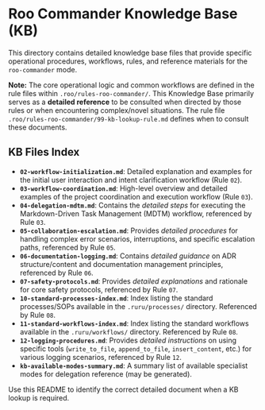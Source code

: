 # Roo Commander Knowledge Base (KB)

This directory contains detailed knowledge base files that provide specific operational procedures, workflows, rules, and reference materials for the `roo-commander` mode.

**Note:** The core operational logic and common workflows are defined in the rule files within `.roo/rules-roo-commander/`. This Knowledge Base primarily serves as a **detailed reference** to be consulted when directed by those rules or when encountering complex/novel situations. The rule file `.roo/rules-roo-commander/99-kb-lookup-rule.md` defines when to consult these documents.

## KB Files Index

*   **`02-workflow-initialization.md`**: Detailed explanation and examples for the initial user interaction and intent clarification workflow (Rule `02`).
*   **`03-workflow-coordination.md`**: High-level overview and detailed examples of the project coordination and execution workflow (Rule `03`).
*   **`04-delegation-mdtm.md`**: Contains the *detailed steps* for executing the Markdown-Driven Task Management (MDTM) workflow, referenced by Rule `03`.
*   **`05-collaboration-escalation.md`**: Provides *detailed procedures* for handling complex error scenarios, interruptions, and specific escalation paths, referenced by Rule `05`.
*   **`06-documentation-logging.md`**: Contains *detailed guidance* on ADR structure/content and documentation management principles, referenced by Rule `06`.
*   **`07-safety-protocols.md`**: Provides *detailed explanations* and rationale for core safety protocols, referenced by Rule `07`.
*   **`10-standard-processes-index.md`**: Index listing the standard processes/SOPs available in the `.ruru/processes/` directory. Referenced by Rule `08`.
*   **`11-standard-workflows-index.md`**: Index listing the standard workflows available in the `.ruru/workflows/` directory. Referenced by Rule `08`.
*   **`12-logging-procedures.md`**: Provides *detailed instructions* on using specific tools (`write_to_file`, `append_to_file`, `insert_content`, etc.) for various logging scenarios, referenced by Rule `12`.
*   **`kb-available-modes-summary.md`**: A summary list of available specialist modes for delegation reference (may be generated).

Use this README to identify the correct detailed document when a KB lookup is required.
